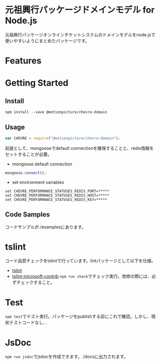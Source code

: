 # 元祖興行パッケージドメインモデル for Node.js

元祖興行パッケージオンラインチケットシステムのドメインモデルをnode.jsで使いやすいようにまとめたパッケージです。

# Features

# Getting Started

## Install

```shell
npm install --save @motionpicture/chevre-domain
```

## Usage

```Javascript
var CHEVRE = require("@motionpicture/chevre-domain");
```

前提として、mongooseでdefault connectionを確保することと、redis情報をセットすることが必要。

* mongoose default connection
```Javascript
mongoose.connect();
```

* set environment variables
```shell
set CHEVRE_PERFORMANCE_STATUSES_REDIS_PORT=*****
set CHEVRE_PERFORMANCE_STATUSES_REDIS_HOST=*****
set CHEVRE_PERFORMANCE_STATUSES_REDIS_KEY=*****
```

## Code Samples

コードサンプルが./examplesにあります。

# tslint

コード品質チェックをtslintで行っています。lintパッケージとして以下を仕様。
* [tslint](https://github.com/palantir/tslint)
* [tslint-microsoft-contrib](https://github.com/Microsoft/tslint-microsoft-contrib)
`npm run check`でチェック実行。改修の際には、必ずチェックすること。

# Test

`npm test`でテスト実行。パッケージをpublishする前にこれで確認。しかし、現状テストコードなし...

# JsDoc

`npm run jsdoc`でjsdocを作成できます。./docsに出力されます。
